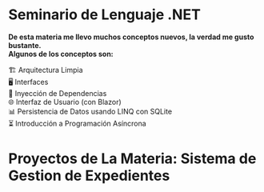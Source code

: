 # Seminario de Lenguaje .NET
**De esta materia me llevo muchos conceptos nuevos, la verdad me gusto bustante.**  
  **Algunos de los conceptos son:**  
    
🏗️ Arquitectura Limpia  
🖥️ Interfaces  
🧩 Inyección de Dependencias  
🌐 Interfaz de Usuario (con Blazor)  
📊 Persistencia de Datos usando LINQ con SQLite  
⏳ Introducción a Programación Asíncrona  
 
 # Proyectos de La Materia: Sistema de Gestion de Expedientes

 
 

  

